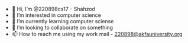 - 👋 Hi, I’m @220898cs17 - Shahzod
- 👀 I’m interested in computer science
- 🌱 I’m currently learning computer sciense
- 💞️ I’m looking to collaborate on something
- 📫 How to reach me using my work mail - 220898@akfauniversity.org

<!---
220898cs17/220898cs17 is a ✨ special ✨ repository because its `README.md` (this file) appears on your GitHub profile.
You can click the Preview link to take a look at your changes.
--->
